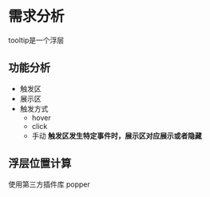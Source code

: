 # 需求分析
tooltip是一个浮层

## 功能分析
- 触发区
- 展示区
- 触发方式
  - hover
  - click
  - 手动
**触发区发生特定事件时，展示区对应展示或者隐藏**

## 浮层位置计算
使用第三方插件库 popper